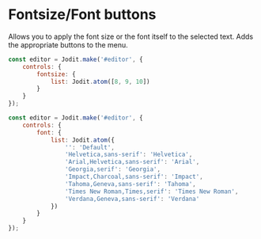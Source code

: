 # Fontsize/Font buttons

Allows you to apply the font size or the font itself to the selected text.
Adds the appropriate buttons to the menu.

```js
const editor = Jodit.make('#editor', {
	controls: {
		fontsize: {
			list: Jodit.atom([8, 9, 10])
		}
	}
});
```

```js
const editor = Jodit.make('#editor', {
	controls: {
		font: {
			list: Jodit.atom({
				'': 'Default',
				'Helvetica,sans-serif': 'Helvetica',
				'Arial,Helvetica,sans-serif': 'Arial',
				'Georgia,serif': 'Georgia',
				'Impact,Charcoal,sans-serif': 'Impact',
				'Tahoma,Geneva,sans-serif': 'Tahoma',
				'Times New Roman,Times,serif': 'Times New Roman',
				'Verdana,Geneva,sans-serif': 'Verdana'
			})
		}
	}
});
```
